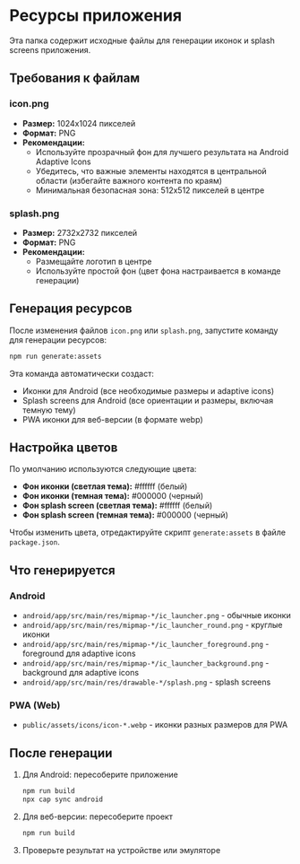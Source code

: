 # Ресурсы приложения

Эта папка содержит исходные файлы для генерации иконок и splash screens приложения.

## Требования к файлам

### icon.png
- **Размер:** 1024x1024 пикселей
- **Формат:** PNG
- **Рекомендации:** 
  - Используйте прозрачный фон для лучшего результата на Android Adaptive Icons
  - Убедитесь, что важные элементы находятся в центральной области (избегайте важного контента по краям)
  - Минимальная безопасная зона: 512x512 пикселей в центре

### splash.png
- **Размер:** 2732x2732 пикселей
- **Формат:** PNG
- **Рекомендации:**
  - Размещайте логотип в центре
  - Используйте простой фон (цвет фона настраивается в команде генерации)

## Генерация ресурсов

После изменения файлов `icon.png` или `splash.png`, запустите команду для генерации ресурсов:

```bash
npm run generate:assets
```

Эта команда автоматически создаст:
- Иконки для Android (все необходимые размеры и adaptive icons)
- Splash screens для Android (все ориентации и размеры, включая темную тему)
- PWA иконки для веб-версии (в формате webp)

## Настройка цветов

По умолчанию используются следующие цвета:
- **Фон иконки (светлая тема):** #ffffff (белый)
- **Фон иконки (темная тема):** #000000 (черный)
- **Фон splash screen (светлая тема):** #ffffff (белый)
- **Фон splash screen (темная тема):** #000000 (черный)

Чтобы изменить цвета, отредактируйте скрипт `generate:assets` в файле `package.json`.

## Что генерируется

### Android
- `android/app/src/main/res/mipmap-*/ic_launcher.png` - обычные иконки
- `android/app/src/main/res/mipmap-*/ic_launcher_round.png` - круглые иконки
- `android/app/src/main/res/mipmap-*/ic_launcher_foreground.png` - foreground для adaptive icons
- `android/app/src/main/res/mipmap-*/ic_launcher_background.png` - background для adaptive icons
- `android/app/src/main/res/drawable-*/splash.png` - splash screens

### PWA (Web)
- `public/assets/icons/icon-*.webp` - иконки разных размеров для PWA

## После генерации

1. Для Android: пересоберите приложение
   ```bash
   npm run build
   npx cap sync android
   ```

2. Для веб-версии: пересоберите проект
   ```bash
   npm run build
   ```

3. Проверьте результат на устройстве или эмуляторе

